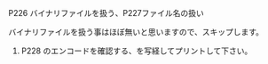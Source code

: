 P226 バイナリファイルを扱う、P227ファイル名の扱い

バイナリファイルを扱う事はほぼ無いと思いますので、スキップします。

1. P228 のエンコードを確認する、を写経してプリントして下さい。